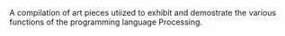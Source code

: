 A compilation of art pieces utiized to exhibit and demostrate the various functions of the programming language Processing.
